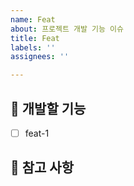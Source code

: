 ```yaml
---
name: Feat
about: 프로젝트 개발 기능 이슈
title: Feat
labels: ''
assignees: ''

---
```


## 💎 개발할 기능

<!-- 어떤 기능을 구현할지 알려주세요. -->

- [ ] feat-1

## 📖 참고 사항

<!-- 레퍼런스, 스크린샷 등을 넣어 주세요. -->
